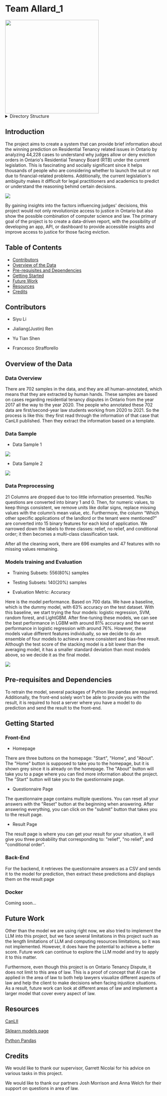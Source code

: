 # Team Allard_1 

<img src=images/allard_logo.png width="300" height="300">

<details>

  <summary>Directory Structure</summary>
  
 ```
 project
 │
 └─── Web_Interface
 │   │
 │   └───__pycache__
 │   |   │   backend.cpython-310.pyc
 │   └───css
 │   |   │   about.css
 │   |   │   questionaries.css
 │   │   │   result_style.css
 │   │   │   style.css
 │   └───images
 │   |   │   README.md
 │   |   │   file112.txt
 │   |   │   ...
 |   │   README.md
 |   │   about.html
 |   │   backend.py
 |   │   backend_functions.py
 |   │   favicon.ico
 |   │   index.html
 |   │   questionaires.html
 |   │   result.html
 |   │   result_script.js
 |   │   script.js
 └─── cleaning
 |   │   Cleaning_AA_AZ.ipynb
 |   │   Cleaning_A_Z.ipynb
 |   │   Merge_Cleaned.ipynb
 └─── data
 │   │
 │   └─── formatted_cases
 │       │   .DS_Store
 │       │   CEL-62600-16.txt
 │       │   CEL-62852-16.txt
 │       │   ...
 |   │   Case_outcomes-decisions.csv
 |   │   Questionnaire.csv
 |   │   cleaned_data.csv
 |   │   cleaned_data_A-Z.csv
 |   │   cleaned_data_AA-AZ.csv
 |   │   cleaned_data_v2.csv
 └─── images
 |   │   allard_logo.png
 |   │   data_sample1.png
 |   │   data_sample2.png
 |   │   intro.png
 |   │   train_evaluate.png
 └─── models
 |   │   LightGBM.ipynb
 |   │   RandomForest.ipynb
 |   │   SVM.ipynb
 |   │   ensembles.ipynb
 |   │   logistic_regression.ipynb
 |   │   stacking_model.sav
 │   LAW EDA.ipynb
 │   README.md 
 ```

</details>

## Introduction 

The project aims to create a system that can provide brief information about the winning prediction on Residential Tenancy related issues in Ontario by analyzing 44,228 cases to understand why judges allow or deny eviction orders in Ontario's Residential Tenancy Board (RTB) under the current legislation. This is fascinating and socially significant since it helps thousands of people who are considering whether to launch the suit or not due to financial-related problems. Additionally, the current legislation's ambiguity makes it difficult for legal practitioners and academics to predict or understand the reasoning behind certain decisions. 

![](images/intro.png)

By gaining insights into the factors influencing judges' decisions, this project would not only revolutionize access to justice in Ontario but also show the possible combination of computer science and law.  The primary goal of the project is to create a data-driven report, with the possibility of developing an app, API, or dashboard to provide accessible insights and improve access to justice for those facing eviction.

## Table of Contents
* [Contributors](#contributors)
* [Overview of the Data](#overview-of-the-data)
* [Pre-requisites and Dependencies](#pre-requisites-and-dependencies)
* [Getting Started](#getting-started)
* [Future Work](#future-work)
* [Resources](#resources)
* [Credits](#credits)

## Contributors

* Siyu Li

* Jialiang(Justin) Ren

* Yu Tian Shen

* Francesco Strafforello
 
## Overview of the Data

### Data Overview

There are 702 samples in the data, and they are all human-annotated, which means that they are extracted by human hands. These samples are based on cases regarding residential tenancy disputes in Ontario from the year 2017 all the way to the year 2020. The people who annotated these 702 data are first/second-year law students working from 2020 to 2021. So the process is like this: they first read through the information of that case that CanLII published. Then they extract the information based on a template.

### Data Sample

* Data Sample 1

![](images/data_sample1.png)
  
* Data Sample 2

![](images/data_sample2.png)

### Data Preprocessing

21 Columns are dropped due to too little information presented. Yes/No questions are converted into binary 1 and 0. Then, for numeric values, to keep things consistent, we remove units like dollar signs, replace missing values with the column’s mean value, etc. Furthermore, the column “Which other specific applications of the landlord or the tenant were mentioned?” are converted into 15 binary features for each kind of application. We narrowed down the labels to three classes: relief, no relief, and conditional order; it then becomes a multi-class classification task.

After all the cleaning work, there are 696 examples and 47 features with no missing values remaining.

### Models training and Evaluation

* Training Subsets: 556(80%) samples
  
* Testing Subsets: 140(20%) samples
  
* Evaluation Metric: Accuracy


Here is the model performance. Based on 700 data. We have a baseline, which is the dummy model, with 63% accuracy on the test dataset. With this baseline, we start trying the four models: logistic regression, SVM, random forest, and LightGBM. After fine-tuning these models, we can see the best performance in LGBM with around 81% accuracy and the worst performance in logistic regression with around 76%. However, these models value different features individually, so we decide to do an ensemble of four models to achieve a more consistent and bias-free result. Although the test score of the stacking model is a bit lower than the averaging model, it has a smaller standard deviation than most models above, so we decide it as the final model.

![](images/train_evaluate.png)


## Pre-requisites and Dependencies

To retrain the model, several packages of Python like pandas are required. Additionally, the front-end solely won't be able to provide you with the result, it is required to host a server where you have a model to do prediction and send the result to the front-end. 

## Getting Started 


### Front-End
* Homepage

There are three buttons on the homepage: "Start", "Home", and "About". The "Home" button is supposed to take you to the homepage, but it is shown grey since it is already on the homepage. The "About" button will take you to a page where you can find more information about the project. The "Start" button will take you to the questionnaire page.

* Questionnaire Page

The questionnaire page contains multiple questions. You can reset all your answers with the "Reset" button at the beginning when answering. After answering everything, you can click on the "submit" button that takes you to the result page.
 
* Result Page

The result page is where you can get your result for your situation, it will give you three probability that corresponding to: "relief", "no relief", and "conditional order". 

### Back-End

For the backend, it retrieves the questionnaire answers as a CSV and sends it to the model for prediction, then extract these predictions and displays them on the result page

### Docker

Coming soon...

## Future Work

Other than the model we are using right now, we also tried to implement the LLM into this project, but we face several limitations in this project such as the length limitations of LLM and computing resources limitations, so it was not implemented. However, it does have the potential to achieve a better score. Future work can continue to explore the LLM model and try to apply it to this matter.

Furthermore, even though this project is on Ontario Tenancy Dispute, it does not limit to this area of law. This is a proof of concept that AI can be applied in the area of law to both help lawyers visualize different aspects of law and help the client to make decisions when facing injustice situations. As a result, future work can look at different areas of law and implement a larger model that cover every aspect of law.

## Resources

[CanLII](https://www.canlii.org/en/)

[Sklearn models page](https://scikit-learn.org/stable/modules/classes.html#module-sklearn.linear_model)

[Python Pandas](https://pandas.pydata.org/)

## Credits

We would like to thank our supervisor, Garrett Nicolai for his advice on various tasks in this project.

We would like to thank our partners Josh Morrison and Anna Welch for their support on questions in area of law.
